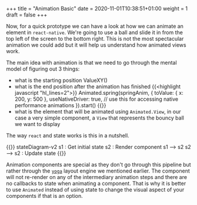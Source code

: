 +++
title = "Animation Basic"
date = 2020-11-01T10:38:51+01:00
weight = 1
draft = false
+++

Now, for a quick prototype we can have a look at how we can animate an element in `react-native`. We're going to use a
ball and slide it in from the top left of the screen to the bottom right. This is not the most spectacular animation we
could add but it will help us understand how animated views work.

The main idea with animation is that we need to go through the mental model of figuring out 3 things:

- what is the starting position ValueXY()
- what is the end position after the animation has finished
{{<highlight javascript "hl_lines=2">}}
    Animated.spring(springAnim, {
      toValue: { x: 200, y: 500 },
      useNativeDriver: true, // use this for accessing native performance animations
    }).start()
{{</highlight>}}
- what is the element that will be animated using `Animated.View`, in our case a very simple component, a `View` that
  represents the bouncy ball we want to display

The way `react` and state works is this in a nutshell.

{{<mermaid>}}
stateDiagram-v2
    s1 : Get initial state
    s2 : Render component
    s1 --> s2
    s2 --> s2 : Update state
{{</mermaid>}}

Animation components are special as they don't go through this pipeline but rather through the [`yoga`](https://yogalayout.com/) layout engine we
mentioned earlier. The component will not re-render on any of the intermediary animation steps and there are no
callbacks to state when animating a component. That is why it is better to use `Animated` instead of using state to
change the visual aspect of your components if that is an option.
